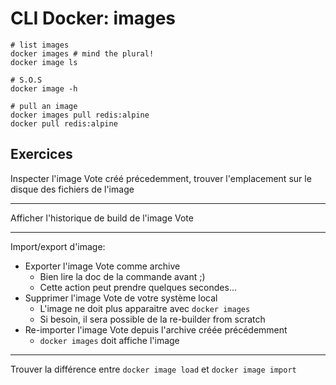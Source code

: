 # CLI Docker: images

```
# list images
docker images # mind the plural!
docker image ls 

# S.O.S
docker image -h

# pull an image
docker images pull redis:alpine
docker pull redis:alpine
```

## Exercices

Inspecter l'image Vote créé précedemment, trouver l'emplacement sur le disque des fichiers de l'image

---

Afficher l'historique de build de l'image Vote

---

Import/export d'image:

- Exporter l'image Vote comme archive
    - Bien lire la doc de la commande avant ;)
    - Cette action peut prendre quelques secondes... 
- Supprimer l'image Vote de votre système local
    - L'image ne doit plus apparaitre avec `docker images`
    - Si besoin, il sera possible de la re-builder from scratch
- Re-importer l'image Vote depuis l'archive créée précédemment
    - `docker images` doit affiche l'image

--- 

Trouver la différence entre `docker image load` et `docker image import`